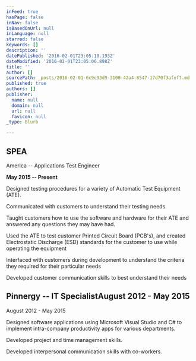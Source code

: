 ```yaml
---
inFeed: true
hasPage: false
inNav: false
isBasedOnUrl: null
inLanguage: null
starred: false
keywords: []
description: ''
datePublished: '2016-02-01T23:05:10.193Z'
dateModified: '2016-02-01T23:05:06.898Z'
title: ''
author: []
sourcePath: _posts/2016-02-01-6c9e93d9-3100-42a4-8547-17d70f3afef7.md
published: true
authors: []
publisher:
  name: null
  domain: null
  url: null
  favicon: null
_type: Blurb

---
```

## SPEA
America -- Applications Test Engineer

**May 2015 -- Present**

Designed
testing procedures for a variety of Automatic Test Equipment (ATE).

Communicated
with customers to understand their testing needs.

Taught
customers how to use the software and hardware for their ATE and answered any
questions they may have had.

Used
the ATE to test customer Printed Circuit Board (PCB's), and created Electrostatic
Discharge (ESD) standards for the customer to use while operating the equipment

Interfaced
with customers during development to understand the criteria they required for
their particular needs

Developed
customer communication skills to best understand their needs

## Pinnergy -- IT SpecialistAugust 2012 - May 2015

August 2012 - May 2015

Designed software applications using Microsoft Visual Studio
and C\# to implement intra-company productivity apps for various departments.

Developed project and time management skills.

Developed
interpersonal communication skills with co-workers.